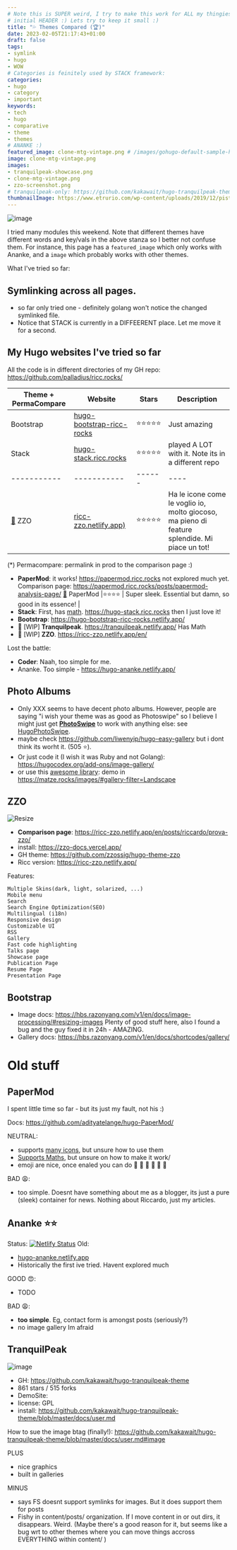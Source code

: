 ```yaml
---
# Note this is SUPER weird, I try to make this work for ALL my thingies so there might be some behavioural clatches in the
# initial HEADER :) Lets try to keep it small :)
title: "💦 Themes Compared (🏆)"
date: 2023-02-05T21:17:43+01:00
draft: false
tags:
- symlink
- hugo
- WOW
# Categories is feinitely used by STACK framework:
categories:
- hugo
- category
- important
keywords:
- tech
- hugo
- comparative
- theme
- themes
# ANANKE :)
featured_image: clone-mtg-vintage.png # /images/gohugo-default-sample-hero-image.jpg
image: clone-mtg-vintage.png
images:
- tranquilpeak-showcase.png
- clone-mtg-vintage.png
- zzo-screenshot.png
# tranquilpeak-only: https://github.com/kakawait/hugo-tranquilpeak-theme/blob/master/docs/user.md#image
thumbnailImage: https://www.etrurio.com/wp-content/uploads/2019/12/pistacchi-scaled.jpg
---
```


![image](clone-mtg-vintage.png)



I tried many modules this weekend. Note that different themes have different words and key/vals in the above stanza so I better not confuse them.
For instance, this page has a `featured_image` which only works with Ananke, and a `image` which probably works with other themes.

What I've tried so far:

## Symlinking across all pages.

* so far only tried one - definitely golang won't notice the changed symlinked file.
* Notice that STACK is currently in a DIFFEERENT place. Let me move it for a second.

## My Hugo websites I've tried so far

All the code is in different directories of my GH repo: https://github.com/palladius/ricc.rocks/

| Theme + PermaCompare | Website     | Stars |  Description |
| ----------- | ----------- | ------ | ---- |
| Bootstrap   | [hugo-bootstrap-ricc-rocks](https://hugo-bootstrap-ricc-rocks.netlify.app/) | ⭐️⭐️⭐️⭐️⭐️ | Just amazing |
| Stack       | [hugo-stack.ricc.rocks](https://hugo-stack.ricc.rocks) |⭐️⭐️⭐️⭐️⭐️ | played A LOT with it. Note its in a different repo |
| ----------- | ----------- | ------ | ----  |
| [🙉](https://ricc-zzo.netlify.app/en/posts/riccardo/prova-zzo/) ZZO         | [ricc-zzo.netlify.app)](https://ricc-zzo.netlify.app/en/) | ⭐️⭐️⭐️⭐️⭐️ | Ha le icone come le voglio io, molto giocoso, ma pieno di feature splendide. Mi piace un tot!  |

(*) Permacompare: permalink in prod to the comparison page :)

* **PaperMod**: it works! https://papermod.ricc.rocks	 not explored much yet. Comparison page: https://papermod.ricc.rocks/posts/papermod-analysis-page/  [🙉](https://ricc.rocks/posts/papermod-analysis-page/) PaperMod |⭐️⭐️⭐️⭐️   | Super sleek. Essential but damn, so good in its essence! |
* **Stack**: First, has [math](https://dev.stack.jimmycai.com/p/math-typesetting/). https://hugo-stack.ricc.rocks  then I just love it!
* **Bootstrap**: https://hugo-bootstrap-ricc-rocks.netlify.app/
* 🚧 [WIP] **Tranquilpeak**.  https://tranquilpeak.netlify.app/ Has Math
* 🚧 [WIP] **ZZO**. https://ricc-zzo.netlify.app/en/

Lost the battle:

* **Coder**: Naah, too simple for me.
* Ananke. Too simple - https://hugo-ananke.netlify.app/

## Photo Albums

* Only XXX seems to have decent photo albums. However, people are saying "i wish your theme was as good as Photoswipe" so I believe I might just get [**PhotoSwipe**](https://photoswipe.com/) to work with anything else: see [HugoPhotoSwipe](https://github.com/GjjvdBurg/HugoPhotoSwipe).
* maybe check https://github.com/liwenyip/hugo-easy-gallery but i dont think its worht it. (505 ⭐️).
* Or just code it (I wish it was Ruby and not Golang): https://hugocodex.org/add-ons/image-gallery/
* or use this [awesome library](https://github.com/mfg92/hugo-shortcode-gallery): demo in https://matze.rocks/images/#gallery-filter=Landscape



## ZZO

![Resize](zzo-screenshot.png?width=300px)

* **Comparison page**: https://ricc-zzo.netlify.app/en/posts/riccardo/prova-zzo/
* install: https://zzo-docs.vercel.app/
* GH theme: https://github.com/zzossig/hugo-theme-zzo
* Ricc version: https://ricc-zzo.netlify.app/

Features:

```
Multiple Skins(dark, light, solarized, ...)
Mobile menu
Search
Search Engine Optimization(SEO)
Multilingual (i18n)
Responsive design
Customizable UI
RSS
Gallery
Fast code highlighting
Talks page
Showcase page
Publication Page
Resume Page
Presentation Page
```




## Bootstrap

* Image docs: https://hbs.razonyang.com/v1/en/docs/image-processing/#resizing-images Plenty of good stuff here, also I found a bug and the guy fixed it in 24h - AMAZING.
* Gallery docs: https://hbs.razonyang.com/v1/en/docs/shortcodes/gallery/




# Old stuff

## PaperMod

I spent little time so far - but its just my fault, not his :)

Docs: https://github.com/adityatelange/hugo-PaperMod/

NEUTRAL:

* supports [many icons](https://adityatelange.github.io/hugo-PaperMod/posts/papermod/papermod-icons/#social-icons), but unsure how to use them
* [Supports Maths](https://adityatelange.github.io/hugo-PaperMod/posts/math-typesetting/), but unsure on how to make it work/
* emoji are nice, once enaled you can do 🙈 :see_no_evil: 🙉 :hear_no_evil: 🙊 :speak_no_evil:

BAD 😩:

* too simple. Doesnt have something about me as a blogger, its just a pure (sleek) container for news. Nothing about Riccardo, just my articles.


## Ananke ⭐️⭐️

Status: [![Netlify Status](https://api.netlify.com/api/v1/badges/9c6fdacc-6b9f-4908-b3e5-57f1dc2b8f50/deploy-status)](https://app.netlify.com/sites/hugo-ananke/deploys)
Old:
* [hugo-ananke.netlify.app](https://hugo-ananke.netlify.app)
* Historically the first ive tried. Havent explored much

GOOD 😍:

* TODO

BAD 😩:

* **too simple**. Eg, contact form is amongst posts (seriously?)
* no image gallery Im afraid


## TranquilPeak

![image](tranquilpeak-showcase.png)

* GH: https://github.com/kakawait/hugo-tranquilpeak-theme
* 861 stars / 515 forks
* DemoSite:
* license: GPL
* install: https://github.com/kakawait/hugo-tranquilpeak-theme/blob/master/docs/user.md

How to sue the image btag (finally!): https://github.com/kakawait/hugo-tranquilpeak-theme/blob/master/docs/user.md#image


PLUS

* nice graphics
* built in galleries

MINUS

* says FS doesnt support symlinks for images. But it does support them for posts
* Fishy in content/posts/ organization. If I move content in or out dirs, it disappears. Weird. (Maybe there's a good reason for it, but seems like a bug wrt to other themes where you can move things accross EVERYTHING within content/ )


